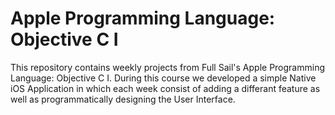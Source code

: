 Apple Programming Language: Objective C I
====

This repository contains weekly projects from Full Sail's Apple Programming Language: Objective C I. During this course we developed a simple Native iOS Application in which each week consist of adding a differant feature as well as programmatically designing the User Interface.
